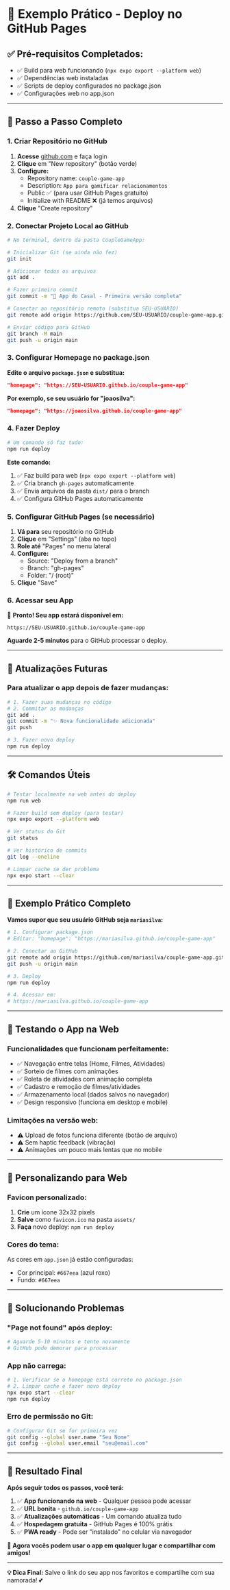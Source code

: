 # 🚀 Exemplo Prático - Deploy no GitHub Pages

## ✅ **Pré-requisitos Completados:**
- ✅ Build para web funcionando (`npx expo export --platform web`)
- ✅ Dependências web instaladas
- ✅ Scripts de deploy configurados no package.json
- ✅ Configurações web no app.json

---

## 🎯 **Passo a Passo Completo**

### **1. Criar Repositório no GitHub**

1. **Acesse** [github.com](https://github.com) e faça login
2. **Clique** em "New repository" (botão verde)
3. **Configure:**
   - Repository name: `couple-game-app`
   - Description: `App para gamificar relacionamentos`
   - Public ✅ (para usar GitHub Pages gratuito)
   - Initialize with README ❌ (já temos arquivos)
4. **Clique** "Create repository"

### **2. Conectar Projeto Local ao GitHub**

```bash
# No terminal, dentro da pasta CoupleGameApp:

# Inicializar Git (se ainda não fez)
git init

# Adicionar todos os arquivos
git add .

# Fazer primeiro commit
git commit -m "🎉 App do Casal - Primeira versão completa"

# Conectar ao repositório remoto (substitua SEU-USUARIO)
git remote add origin https://github.com/SEU-USUARIO/couple-game-app.git

# Enviar código para GitHub
git branch -M main
git push -u origin main
```

### **3. Configurar Homepage no package.json**

**Edite o arquivo `package.json` e substitua:**
```json
"homepage": "https://SEU-USUARIO.github.io/couple-game-app"
```

**Por exemplo, se seu usuário for "joaosilva":**
```json
"homepage": "https://joaosilva.github.io/couple-game-app"
```

### **4. Fazer Deploy**

```bash
# Um comando só faz tudo:
npm run deploy
```

**Este comando:**
1. ✅ Faz build para web (`npx expo export --platform web`)
2. ✅ Cria branch `gh-pages` automaticamente
3. ✅ Envia arquivos da pasta `dist/` para o branch
4. ✅ Configura GitHub Pages automaticamente

### **5. Configurar GitHub Pages (se necessário)**

1. **Vá para** seu repositório no GitHub
2. **Clique** em "Settings" (aba no topo)
3. **Role até** "Pages" no menu lateral
4. **Configure:**
   - Source: "Deploy from a branch"
   - Branch: "gh-pages"
   - Folder: "/ (root)"
5. **Clique** "Save"

### **6. Acessar seu App**

🎉 **Pronto! Seu app estará disponível em:**
```
https://SEU-USUARIO.github.io/couple-game-app
```

**Aguarde 2-5 minutos** para o GitHub processar o deploy.

---

## 🔄 **Atualizações Futuras**

### Para atualizar o app depois de fazer mudanças:

```bash
# 1. Fazer suas mudanças no código
# 2. Commitar as mudanças
git add .
git commit -m "✨ Nova funcionalidade adicionada"
git push

# 3. Fazer novo deploy
npm run deploy
```

---

## 🛠️ **Comandos Úteis**

```bash
# Testar localmente na web antes do deploy
npm run web

# Fazer build sem deploy (para testar)
npx expo export --platform web

# Ver status do Git
git status

# Ver histórico de commits
git log --oneline

# Limpar cache se der problema
npx expo start --clear
```

---

## 🌟 **Exemplo Prático Completo**

**Vamos supor que seu usuário GitHub seja `mariasilva`:**

```bash
# 1. Configurar package.json
# Editar: "homepage": "https://mariasilva.github.io/couple-game-app"

# 2. Conectar ao GitHub
git remote add origin https://github.com/mariasilva/couple-game-app.git
git push -u origin main

# 3. Deploy
npm run deploy

# 4. Acessar em:
# https://mariasilva.github.io/couple-game-app
```

---

## 📱 **Testando o App na Web**

### **Funcionalidades que funcionam perfeitamente:**
- ✅ Navegação entre telas (Home, Filmes, Atividades)
- ✅ Sorteio de filmes com animações
- ✅ Roleta de atividades com animação completa
- ✅ Cadastro e remoção de filmes/atividades
- ✅ Armazenamento local (dados salvos no navegador)
- ✅ Design responsivo (funciona em desktop e mobile)

### **Limitações na versão web:**
- ⚠️ Upload de fotos funciona diferente (botão de arquivo)
- ⚠️ Sem haptic feedback (vibração)
- ⚠️ Animações um pouco mais lentas que no mobile

---

## 🎨 **Personalizando para Web**

### **Favicon personalizado:**
1. **Crie** um ícone 32x32 pixels
2. **Salve** como `favicon.ico` na pasta `assets/`
3. **Faça** novo deploy: `npm run deploy`

### **Cores do tema:**
As cores em `app.json` já estão configuradas:
- Cor principal: `#667eea` (azul roxo)
- Fundo: `#667eea`

---

## 🔧 **Solucionando Problemas**

### **"Page not found" após deploy:**
```bash
# Aguarde 5-10 minutos e tente novamente
# GitHub pode demorar para processar
```

### **App não carrega:**
```bash
# 1. Verificar se o homepage está correto no package.json
# 2. Limpar cache e fazer novo deploy
npx expo start --clear
npm run deploy
```

### **Erro de permissão no Git:**
```bash
# Configurar Git se for primeira vez
git config --global user.name "Seu Nome"
git config --global user.email "seu@email.com"
```

---

## 🎉 **Resultado Final**

**Após seguir todos os passos, você terá:**

1. ✅ **App funcionando na web** - Qualquer pessoa pode acessar
2. ✅ **URL bonita** - `github.io/couple-game-app`
3. ✅ **Atualizações automáticas** - Um comando atualiza tudo
4. ✅ **Hospedagem gratuita** - GitHub Pages é 100% grátis
5. ✅ **PWA ready** - Pode ser "instalado" no celular via navegador

**🚀 Agora vocês podem usar o app em qualquer lugar e compartilhar com amigos!**

---

**💡 Dica Final:** Salve o link do seu app nos favoritos e compartilhe com sua namorada! 💕